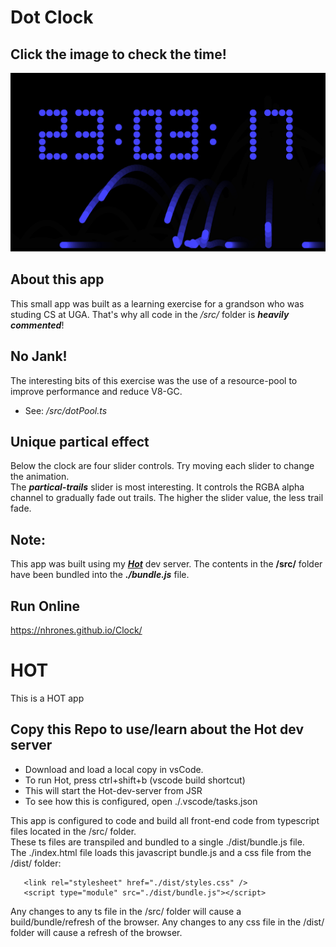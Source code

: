 # Dot Clock

## Click the image to check the time!    

[![clock](./media/clock.png)](https://nhrones.github.io/Clock/)    

## About this app
This small app was built as a learning exercise for a grandson who was studing CS at UGA. That's why all code in the _/src/_ folder is **_heavily commented_**! 

## No Jank!
The interesting bits of this exercise was the use of a resource-pool to improve performance and reduce V8-GC.    
  - See: _/src/dotPool.ts_

## Unique partical effect
Below the clock are four slider controls. Try moving each slider to change the animation.    
The **_partical-trails_** slider is most interesting. It controls the RGBA alpha channel to gradually fade out trails. The higher the slider value, the less trail fade.   

## Note:
This app was built using my <a href="https://github.com/nhrones/Hot">**_Hot_**</a> dev server.  The contents in the **/src/** folder have been bundled into the **_./bundle.js_** file.  

## Run Online
https://nhrones.github.io/Clock/

# HOT
This is a HOT app

## Copy this Repo to use/learn about the Hot dev server
  - Download and load a local copy in vsCode.
  - To run Hot, press ctrl+shift+b  (vscode build shortcut)
  - This will start the Hot-dev-server from JSR
  - To see how this is configured, open ./.vscode/tasks.json

  This app is configured to code and build all front-end code from typescript files located in the /src/ folder.    
  These ts files are transpiled and bundled to a single ./dist/bundle.js file.   
  The ./index.html file loads this javascript bundle.js and a css file from the /dist/ folder:   
  ```
     <link rel="stylesheet" href="./dist/styles.css" />
     <script type="module" src="./dist/bundle.js"></script>
  ```
Any changes to any ts file in the /src/ folder will cause a build/bundle/refresh of the browser.
Any changes to any css file in the /dist/ folder will cause a refresh of the browser.

